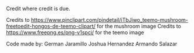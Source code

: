 Credit where credit is due.

Credits to https://www.pinclipart.com/pindetail/iTbJiwo_teemo-mushroom-freetoedit-hongos-de-teemo-clipart/ for the mushroom image
Credits to https://www.freepng.es/png-v1spci/ for the teemo image

Code made by:
German Jaramillo
Joshua Hernandez
Armando Salazar

